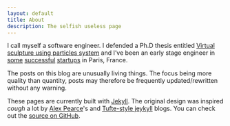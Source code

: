 ```yaml
---
layout: default
title: About
description: The selfish useless page
---
```


I call myself a software engineer. I defended a Ph.D thesis entitled [Virtual sculpture using particles system](http://www.theses.fr/2010ISAM0030) and I’ve been an early stage engineer in [some](http://tinyclues.com) [successful](http://captaintrain.com) [startups](http://sketchfab.com) in Paris, France.

The posts on this blog are unusually living things. The focus being more quality than quantity, posts may therefore be frequently updated/rewritten without any warning.

These pages are currently built with [Jekyll](https://github.com/mojombo/jekyll). The original design was inspired *cough* a lot by [Alex Pearce](http://alexpearce.me)'s and [Tufte-style jeykyll](http://clayh53.github.io/tufte-jekyll/articles/15/tufte-style-jekyll-blog) blogs. You can check out the [source on GitHub](https://github.com/marchelbling/marchelbling.github.io).
